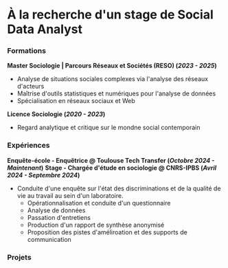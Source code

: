 # À la recherche d'un stage de Social Data Analyst

### Formations
**Master Sociologie | Parcours Réseaux et Sociétés (RESO) (_2023 - 2025_)**
- Analyse de situations sociales complexes via l'analyse des réseaux d'acteurs
- Maîtrise d'outils statistiques et numériques pour l'analyse de données
- Spécialisation en réseaux sociaux et Web

**Licence Sociologie (_2020 - 2023_)**
- Regard analytique et critique sur le mondne social contemporain

### Expériences
**Enquête-école - Enquêtrice
@ Toulouse Tech Transfer (_Octobre 2024 - Maintenant_)**
**Stage - Chargée d'étude en sociologie
@ CNRS-IPBS (_Avril 2024 - Septembre 2024_)**
- Conduite d'une enquête sur l'état des discriminations et de la qualité de vie au travail au sein d'un laboratoire.
  - Opérationnalisation et conduite d'un questionnaire
  - Analyse de données
  - Passation d'entretiens
  - Production d'un rapport de synthèse anonymisé
  - Proposition des pistes d'améliroation et des supports de communication

### Projets
